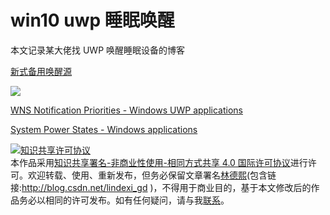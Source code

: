 # win10 uwp 睡眠唤醒

本文记录某大佬找 UWP 唤醒睡眠设备的博客

<!--more-->
<!-- CreateTime:2019/9/23 16:34:08 -->

<!-- csdn -->

[新式备用唤醒源](https://docs.microsoft.com/zh-cn/windows-hardware/design/device-experiences/modern-standby-wake-sources )

<!-- ![](image/win10 uwp 睡眠唤醒/win10 uwp 睡眠唤醒0.png) -->

![](https://i.loli.net/2019/09/23/GHXaxLmZokNJcDV.jpg)

[WNS Notification Priorities - Windows UWP applications](https://docs.microsoft.com/en-us/windows/uwp/design/shell/tiles-and-notifications/wns-notification-priorities )

[System Power States - Windows applications](https://docs.microsoft.com/en-us/windows/win32/power/system-power-states )

<a rel="license" href="http://creativecommons.org/licenses/by-nc-sa/4.0/"><img alt="知识共享许可协议" style="border-width:0" src="https://licensebuttons.net/l/by-nc-sa/4.0/88x31.png" /></a><br />本作品采用<a rel="license" href="http://creativecommons.org/licenses/by-nc-sa/4.0/">知识共享署名-非商业性使用-相同方式共享 4.0 国际许可协议</a>进行许可。欢迎转载、使用、重新发布，但务必保留文章署名[林德熙](http://blog.csdn.net/lindexi_gd)(包含链接:http://blog.csdn.net/lindexi_gd )，不得用于商业目的，基于本文修改后的作品务必以相同的许可发布。如有任何疑问，请与我[联系](mailto:lindexi_gd@163.com)。

